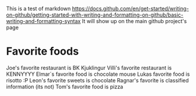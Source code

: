 This is a test of markdown
https://docs.github.com/en/get-started/writing-on-github/getting-started-with-writing-and-formatting-on-github/basic-writing-and-formatting-syntax
It will show up on the main github project's page

# Favorite foods
Joe's favorite restaurant is BK Kjuklingur
Villi's favorite restaurant is KENNYYYY
Elmar´s favorite food is chocolate mouse
Lukas favorite food is risotto :P
Leon's favorite sweets is chocolate
Ragnar's favorite is classified information (its not)
Tom's favorite food is pizza 

